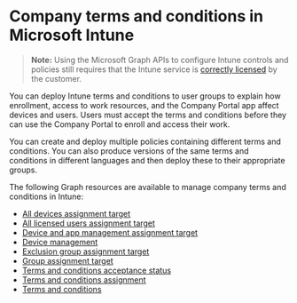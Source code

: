 # Company terms and conditions in Microsoft Intune> **Note:** Using the Microsoft Graph APIs to configure Intune controls and policies still requires that the Intune service is [correctly licensed](https://www.microsoft.com/en-us/cloud-platform/microsoft-intune-pricing) by the customer.You can deploy Intune terms and conditions to user groups to explain how enrollment, access to work resources, and the Company Portal app affect devices and users. Users must accept the terms and conditions before they can use the Company Portal to enroll and access their work.You can create and deploy multiple policies containing different terms and conditions. You can also produce versions of the same terms and conditions in different languages and then deploy these to their appropriate groups.The following Graph resources are available to manage company terms and conditions in Intune:- [All devices assignment target](intune_companyterms_alldevicesassignmenttarget.md)- [All licensed users assignment target](intune_companyterms_alllicensedusersassignmenttarget.md)- [Device and app management assignment target](intune_companyterms_deviceandappmanagementassignmenttarget.md)- [Device management](intune_companyterms_devicemanagement.md)- [Exclusion group assignment target](intune_companyterms_exclusiongroupassignmenttarget.md)- [Group assignment target](intune_companyterms_groupassignmenttarget.md)- [Terms and conditions acceptance status](intune_companyterms_termsandconditionsacceptancestatus.md)- [Terms and conditions assignment](intune_companyterms_termsandconditionsassignment.md)- [Terms and conditions](intune_companyterms_termsandconditions.md)